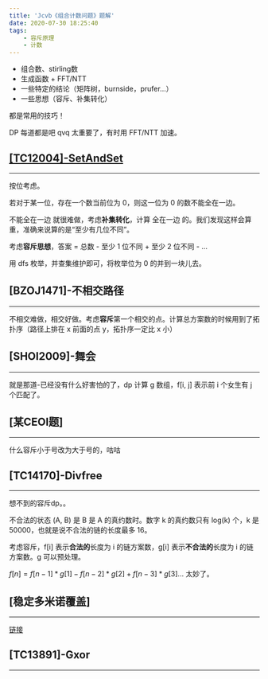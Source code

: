 ```yaml
---
title: 'Jcvb《组合计数问题》题解'
date: 2020-07-30 18:25:40
tags:
    - 容斥原理
    - 计数
---
```


* 组合数、stirling数
* 生成函数 + FFT/NTT
* 一些特定的结论（矩阵树，burnside，prufer...）
* 一些思想（容斥、补集转化）

都是常用的技巧！

DP 每道都是吧 qvq 太重要了，有时用 FFT/NTT 加速。

## [[TC12004]-SetAndSet](https://vjudge.net/problem/Topcoder-12004)
-----

按位考虑。

若对于某一位，存在一个数当前位为 0，则这一位为 0 的数不能全在一边。

不能全在一边 就很难做，考虑**补集转化**，计算 全在一边 的。我们发现这样会算重，准确来说算的是“至少有几位不同”。

考虑**容斥思想**，答案 = 总数 - 至少 1 位不同 + 至少 2 位不同 - ...

用 dfs 枚举，并查集维护即可，将枚举位为 0 的并到一块儿去。

## [BZOJ1471]-不相交路径
-----

不相交难做，相交好做。考虑**容斥**第一个相交的点。计算总方案数的时候用到了拓扑序（路径上排在 x 前面的点 y，拓扑序一定比 x 小）

## [SHOI2009]-舞会
-----

就是那道-已经没有什么好害怕的了，dp 计算 g 数组，f[i, j] 表示前 i 个女生有 j 个匹配了。

## [某CEOI题]
-----

什么容斥小于号改为大于号的，咕咕

## [TC14170]-Divfree
-----

想不到的容斥dp。。

不合法的状态 (A, B) 是 B 是 A 的真约数时。数字 k 的真约数只有 log(k) 个，k 是 50000，也就是说不合法的链的长度最多 16。

考虑容斥，f[i] 表示**合法的**长度为 i 的链方案数，g[i] 表示**不合法的**长度为 i 的链方案数。g 可以预处理。

$f[n] = f[n - 1] * g[1] - f[n - 2] * g[2] + f[n - 3] * g[3]...$ 太妙了。

## [稳定多米诺覆盖]
-----

[链接](https://imilyx.github.io/2020/07/30/[51nod1518]-%E7%A8%B3%E5%AE%9A%E5%A4%9A%E7%B1%B3%E8%AF%BA%E8%A6%86%E7%9B%96/)

## [TC13891]-Gxor
-----

